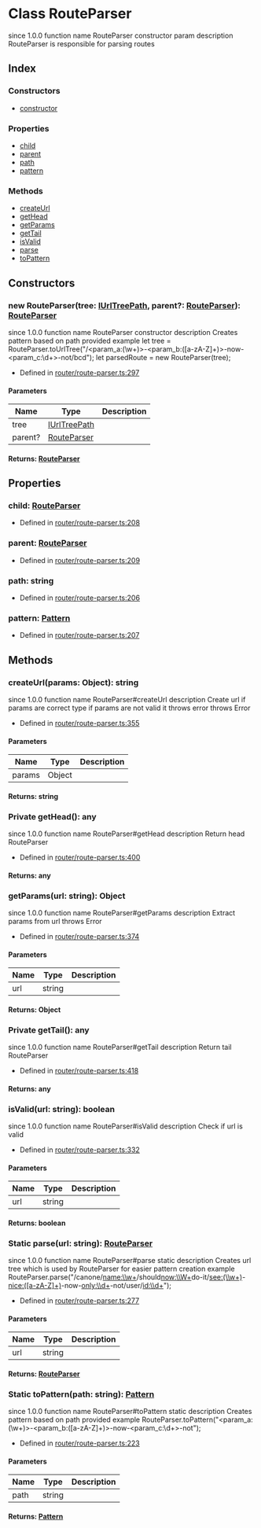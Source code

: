 # Class RouteParser
 since 1.0.0 function  name RouteParser constructor 
 param 
 description 
RouteParser is responsible for parsing routes


## Index

### Constructors
* [constructor](_router_route_parser_.routeparser.md#constructor)

### Properties
* [child](_router_route_parser_.routeparser.md#child)
* [parent](_router_route_parser_.routeparser.md#parent)
* [path](_router_route_parser_.routeparser.md#path)
* [pattern](_router_route_parser_.routeparser.md#pattern)

### Methods
* [createUrl](_router_route_parser_.routeparser.md#createurl)
* [getHead](_router_route_parser_.routeparser.md#gethead)
* [getParams](_router_route_parser_.routeparser.md#getparams)
* [getTail](_router_route_parser_.routeparser.md#gettail)
* [isValid](_router_route_parser_.routeparser.md#isvalid)
* [parse](_router_route_parser_.routeparser.md#parse)
* [toPattern](_router_route_parser_.routeparser.md#topattern)

## Constructors

### new RouteParser(tree: [IUrlTreePath](../interfaces/_interfaces_iroute_.iurltreepath.md), parent?: [RouteParser](_router_route_parser_.routeparser.md)): [RouteParser](_router_route_parser_.routeparser.md)
 since 1.0.0 function  name RouteParser constructor 
 description 
Creates pattern based on path provided example 
let tree = RouteParser.toUrlTree("/<param_a:(\\w+)>-<param_b:([a-zA-Z]+)>-now-<param_c:\\d+>-not/bcd");
let parsedRoute = new RouteParser(tree);
  
* Defined in [router/route-parser.ts:297](https://github.com/igorzg/typeix/blob/master/src/router/route-parser.ts#L297)


#### Parameters

| Name | Type | Description |
| ---- | ---- | ---- |
| tree | [IUrlTreePath](../interfaces/_interfaces_iroute_.iurltreepath.md)|  |
| parent? | [RouteParser](_router_route_parser_.routeparser.md)|  |

#### Returns: [RouteParser](_router_route_parser_.routeparser.md)

## Properties

### child: [RouteParser](_router_route_parser_.routeparser.md)

* Defined in [router/route-parser.ts:208](https://github.com/igorzg/typeix/blob/master/src/router/route-parser.ts#L208)


### parent: [RouteParser](_router_route_parser_.routeparser.md)

* Defined in [router/route-parser.ts:209](https://github.com/igorzg/typeix/blob/master/src/router/route-parser.ts#L209)


### path: string

* Defined in [router/route-parser.ts:206](https://github.com/igorzg/typeix/blob/master/src/router/route-parser.ts#L206)


### pattern: [Pattern](_router_route_parser_.pattern.md)

* Defined in [router/route-parser.ts:207](https://github.com/igorzg/typeix/blob/master/src/router/route-parser.ts#L207)


## Methods

### createUrl(params: Object): string
 since 1.0.0 function  name RouteParser#createUrl description 
Create url if params are correct type if params are not valid it throws error throws Error
  
* Defined in [router/route-parser.ts:355](https://github.com/igorzg/typeix/blob/master/src/router/route-parser.ts#L355)


#### Parameters

| Name | Type | Description |
| ---- | ---- | ---- |
| params | Object|  |

#### Returns: string

### Private getHead(): any
 since 1.0.0 function  name RouteParser#getHead description 
Return head RouteParser

  
* Defined in [router/route-parser.ts:400](https://github.com/igorzg/typeix/blob/master/src/router/route-parser.ts#L400)

#### Returns: any

### getParams(url: string): Object
 since 1.0.0 function  name RouteParser#getParams description 
Extract params from url throws Error
  
* Defined in [router/route-parser.ts:374](https://github.com/igorzg/typeix/blob/master/src/router/route-parser.ts#L374)


#### Parameters

| Name | Type | Description |
| ---- | ---- | ---- |
| url | string|  |

#### Returns: Object

### Private getTail(): any
 since 1.0.0 function  name RouteParser#getTail description 
Return tail RouteParser

  
* Defined in [router/route-parser.ts:418](https://github.com/igorzg/typeix/blob/master/src/router/route-parser.ts#L418)

#### Returns: any

### isValid(url: string): boolean
 since 1.0.0 function  name RouteParser#isValid description 
Check if url is valid
  
* Defined in [router/route-parser.ts:332](https://github.com/igorzg/typeix/blob/master/src/router/route-parser.ts#L332)


#### Parameters

| Name | Type | Description |
| ---- | ---- | ---- |
| url | string|  |

#### Returns: boolean

### Static parse(url: string): [RouteParser](_router_route_parser_.routeparser.md)
 since 1.0.0 function  name RouteParser#parse static 
 description 
Creates url tree which is used by RouteParser for easier pattern creation
 example 
RouteParser.parse("/can<any>one/<name:\\w+>/should<now:\\W+>do-it/<see:(\\w+)>-<nice:([a-zA-Z]+)>-now-<only:\\d+>-not/user/<id:\\d+>");

  
* Defined in [router/route-parser.ts:277](https://github.com/igorzg/typeix/blob/master/src/router/route-parser.ts#L277)


#### Parameters

| Name | Type | Description |
| ---- | ---- | ---- |
| url | string|  |

#### Returns: [RouteParser](_router_route_parser_.routeparser.md)

### Static toPattern(path: string): [Pattern](_router_route_parser_.pattern.md)
 since 1.0.0 function  name RouteParser#toPattern static 
 description 
Creates pattern based on path provided example 
RouteParser.toPattern("<param_a:(\\w+)>-<param_b:([a-zA-Z]+)>-now-<param_c:\\d+>-not");
  
* Defined in [router/route-parser.ts:223](https://github.com/igorzg/typeix/blob/master/src/router/route-parser.ts#L223)


#### Parameters

| Name | Type | Description |
| ---- | ---- | ---- |
| path | string|  |

#### Returns: [Pattern](_router_route_parser_.pattern.md)

